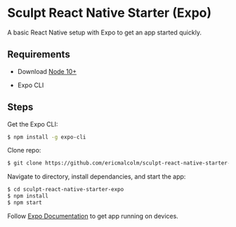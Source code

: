 # Sculpt React Native Starter (Expo)

A basic React Native setup with Expo to get an app started quickly.

## Requirements

- Download [Node 10+](https://nodejs.org/en/download/)

- Expo CLI

## Steps

Get the Expo CLI:
```bash
$ npm install -g expo-cli
```

Clone repo:
```bash
$ git clone https://github.com/ericmalcolm/sculpt-react-native-starter-expo.git
```

Navigate to directory, install dependancies, and start the app:

```bash
$ cd sculpt-react-native-starter-expo
$ npm install
$ npm start
```

Follow [Expo Documentation](https://docs.expo.io/versions/latest/workflow/up-and-running/#open-the-app-on-your-phone-or) to get app running on devices.